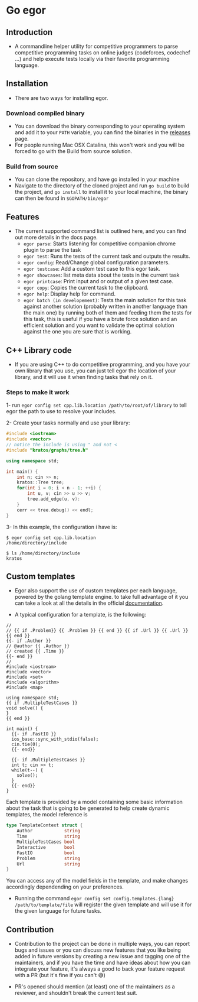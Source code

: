 # Go egor

## Introduction

- A commandline helper utility for competitive programmers to parse competitive programming tasks on online judges (codeforces, codechef ...)
and help execute tests locally via their favorite programming language.

## Installation

- There are two ways for installing egor.

### Download compiled binary
- You can download the binary corresponding to your operating system and add it to your `PATH` variable, you can find the binaries in the [releases](https://github.com/chermehdi/go-egor/releases) page.
- For people running Mac OSX Catalina, this won't work and you will be forced to go with the Build from source solution.

### Build from source
- You can clone the repository, and have go installed in your machine
- Navigate to the directory of the cloned project and run `go build` to build the project, and `go install` to install it to your local machine, the binary can then be found in `$GOPATH/bin/egor`

## Features

- The current supported command list is outlined here, and you can find out more details in the docs page.
    - `egor parse`: Starts listening for competitive companion chrome plugin to parse the task
    - `egor test`: Runs the tests of the current task and outputs the results.
    - `egor config`: Read/Change global configuration parameters.
    - `egor testcase`: Add a custom test case to this egor task.
    - `egor showcases`: list meta data about the tests in the current task 
    - `egor printcase`: Print input and or output of a given test case.
    - `egor copy`: Copies the current task to the clipboard.
    - `egor help`: Display help for command.
    - `egor batch (in developement)`: Tests the main solution for this task against another solution (probably written in another language than the main one)
    by running both of them and feeding them the tests for this task, this is useful if you have a brute force solution and an efficient solution
    and you want to validate the optimal solution against the one you are sure that is working.
    
## C++ Library code
- If you are using C++ to do competitive programming, and you have your own library that you use,
you can just tell egor the location of your library, and it will use it when finding tasks that rely on it.

### Steps to make it work
1- run `egor config set cpp.lib.location /path/to/root/of/library` to tell egor the path to use to resolve your includes.

2- Create your tasks normally and use your library:

```cpp
#include <iostream>
#include <vector>
// notice the include is using " and not <
#include "kratos/graphs/tree.h"

using namespace std;

int main() {
    int n; cin >> n;
    kratos::Tree tree;
    for(int i = 0; i < n - 1; ++i) {
        int u, v; cin >> u >> v;
        tree.add_edge(u, v):
    } 
    cerr << tree.debug() << endl;
}
```

3- In this example, the configuration i have is:
```
$ egor config set cpp.lib.location
/home/directory/include

$ ls /home/directory/include
kratos
``` 

## Custom templates

- Egor also support the use of custom templates per each language, powered by the golang template engine. to take full advantage of it you can
take a look at all the details in the official [documentation](https://golang.org/pkg/text/template/).

- A typical configuration for a template, is the following: 
```
//
// {{ if .Problem}} {{ .Problem }} {{ end }} {{ if .Url }} {{ .Url }} {{ end }}
{{- if .Author }}
// @author {{ .Author }}
// created {{ .Time }}
{{- end }}
// 
#include <iostream>
#include <vector>
#include <set>
#include <algorithm>
#include <map>

using namespace std;
{{ if .MultipleTestCases }}
void solve() {
}
{{ end }}

int main() {
  {{- if .FastIO }}
  ios_base::sync_with_stdio(false);
  cin.tie(0);
  {{- end}}

  {{- if .MultipleTestCases }}
  int t; cin >> t;
  while(t--) {
    solve();
  }
  {{- end}}
}
```
Each template is provided by a model containing some basic information about the task that is going to be generated
to help create dynamic templates, the model reference is
```go
type TemplateContext struct {
	Author            string
	Time              string
	MultipleTestCases bool
	Interactive       bool
	FastIO            bool
	Problem           string
	Url               string
}
```
You can access any of the model fields in the template, and make changes accordingly dependending on your preferences.
- Running the command `egor config set config.templates.{lang} /path/to/template/file` will register the given template and will use it for the given language for future tasks.
## Contribution

- Contribution to the project can be done in multiple ways, you can report bugs and issues or you can discuss new features that you like being added in future versions by creating a new issue
and tagging one of the maintainers, and if you have the time and have ideas about how you can integrate your feature, it's always a good to back your feature request with a PR (but it's fine if you can't 😅)

- PR's opened should mention (at least) one of the maintainers as a reviewer, and shouldn't break the current test suit.
